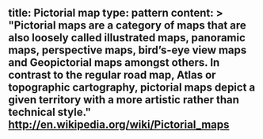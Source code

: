 title: Pictorial map
type: pattern
content: >
    "Pictorial maps are a category of maps that are also loosely called illustrated maps, panoramic maps, perspective maps, bird’s-eye view maps and Geopictorial maps amongst others. In contrast to the regular road map, Atlas or topographic cartography, pictorial maps depict a given territory with a more artistic rather than technical style."
    http://en.wikipedia.org/wiki/Pictorial_maps
---


